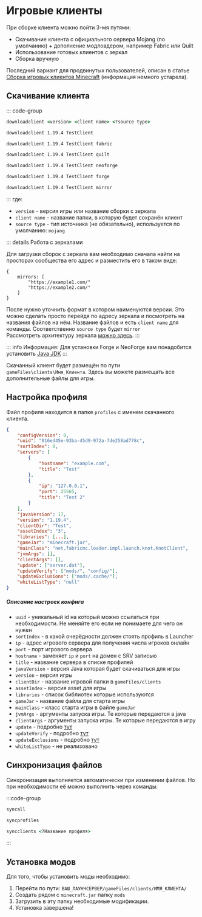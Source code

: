 # Игровые клиенты

При сборке клиента можно пойти 3-мя путями:

- Скачивание клиента с официального сервера Mojang (по умолчанию) + дополнение модлоадером, например Fabric или Quilt
- Использование готовых клиентов с зеркал
- Сборка вручную

Последний вариант для продвинутых пользователей, описан в статье [Сборка игровых клиентов Minecraft](https://blog.aurora-team.ru/posts/building-minecraft-clients/) (информация немного устарела).

## Скачивание клиента

::: code-group

```cmd [Команда для скачивания]
downloadclient <version> <client name> <?source type>
```

```cmd [Vanilla]
downloadclient 1.19.4 TestClient
```

```cmd [Fabric]
downloadclient 1.19.4 TestClient fabric
```

```cmd [Quilt]
downloadclient 1.19.4 TestClient quilt
```
```cmd [NeoForge]
downloadclient 1.19.4 TestClient neoforge
```
```cmd [Forge]
downloadclient 1.19.4 TestClient forge
```

```cmd [Mirror]
downloadclient 1.19.4 TestClient mirror
```

:::
где:

- `version` - версия игры или название сборки с зеркала
- `client name` - название папки, в которую будет сохранён клиент
- `source type` - тип источника (не обязательно), используется по умолчанию: `mojang`

::: details Работа с зеркалами

Для загрузки сборок с зеркала вам необходимо сначала найти на просторах сообщества его адрес и разместить его в таком виде:

```hjson
{
    mirrors: [
        "https://example1.com/"
        "https://example2.com/"
    ]
}
```

После нужно уточнить формат в котором наименуются версии. Это можно сделать просто перейдя по адресу зеркала и посмотреть на названия файлов на нём. Название файлов и есть `client name` для команды. Соответственно `source type` будет `mirror`\
Рассмотреть архитектуру зеркала [можно здесь](../for-developers/mirrors.md).
:::

::: info Информация:
Для установки Forge и NeoForge вам понадобится установить [Java JDK](https://www.azul.com/downloads/?package=jdk#zulu)
:::

Скачанный клиент будет размещён по пути `gameFiles\clients\Имя_Клиента`. Здесь вы можете размещать все дополнительные файлы для игры.

## Настройка профиля

Файл профиля находится в папке `profiles` с именем скачанного клиента.

```json
{
    "configVersion": 0,
    "uuid": "016ed45e-93ba-45d9-972a-7de258ad778c",
    "sortIndex": 0,
    "servers": [
        {
            "hostname": "example.com",
            "title": "Test"
        },
        {
            "ip": "127.0.0.1",
            "port": 25565,
            "title": "Test 2"
        }
    ],
    "javaVersion": 17,
    "version": "1.19.4",
    "clientDir": "Test",
    "assetIndex": "3",
    "libraries": [...],
    "gameJar": "minecraft.jar",
    "mainClass": "net.fabricmc.loader.impl.launch.knot.KnotClient",
    "jvmArgs": [],
    "clientArgs": [],
    "update": ["server.dat"],
    "updateVerify": ["mods/", "config/"],
    "updateExclusions": ["mods/.cache/"],
    "whiteListType": "null"
}
```

##### Описание настроек конфига

- `uuid` - уникальный id на который можно ссылаться при необходимости. Не меняйте его если не понимаете для чего он нужен
- `sortIndex` - в какой очерёдности должен стоять профиль в Launcher
- `ip` - адрес игрового сервера для получения числа игроков онлайн
- `port` - порт игрового сервера
- `hostname` - заменяет `ip` и `port` на домен с SRV записью
- `title` - название сервера в списке профилей
- `javaVersion` - версия Java которая будет скачиваться для игры
- `version` - версия игры
- `clientDir` - название игровой папки в `gameFiles/clients`
- `assetIndex` - версия asset для игры
- `libraries` - список библиотек которые используются
- `gameJar` - название файла для старта игры
- `mainClass` - класс старта игры в файле `gameJar`
- `jvmArgs` - аргументы запуска игры. Те которые передаются в java
- `clientArgs` - аргументы запуска игры. Те которые передаются в игру
- `update` - подробно [тут](./guard.md#настроика-контроля-фаилов-и-папок)
- `updateVerify` - подробно [тут](./guard.md#настроика-контроля-фаилов-и-папок)
- `updateExclusions` - подробно [тут](./guard.md#настроика-контроля-фаилов-и-папок)
- `whiteListType` - не реализовано

## Синхронизация файлов

Синхронизация выполняется автоматически при изменении файлов. Но при необходимости её можно выполнить через команды:

:::code-group
```cmd [Синхронизация всего]
syncall
```

```cmd [Синхронизация профилей]
syncprofiles
```

```cmd [Синхронизация игровых файлов]
syncclients <?Название профиля>
```
:::

## Установка модов

Для того, чтобы установить моды необходимо:
1. Перейти по пути: `ВАШ_ЛАУНЧСЕРВЕР/gameFiles/clients/ИМЯ_КЛИЕНТА/`
2. Создать рядом с `minecraft.jar` папку `mods`
3. Загрузить в эту папку необходимые модификации.
4. Установка завершена!